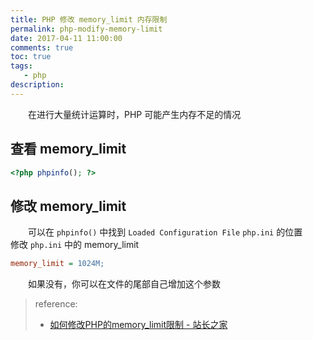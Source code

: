 ```yaml
---
title: PHP 修改 memory_limit 内存限制
permalink: php-modify-memory-limit
date: 2017-04-11 11:00:00
comments: true
toc: true
tags:
   - php
description:
---
```

&emsp;&emsp;在进行大量统计运算时，PHP 可能产生内存不足的情况
<!-- more -->
## 查看 memory_limit
``` php
<?php phpinfo(); ?>
```

## 修改 memory_limit
&emsp;&emsp;可以在 `phpinfo()` 中找到 `Loaded Configuration File` `php.ini` 的位置
&emsp;&emsp;修改 `php.ini` 中的 memory_limit
``` ini
memory_limit = 1024M;
```
&emsp;&emsp;如果没有，你可以在文件的尾部自己增加这个参数

> reference:
> - [如何修改PHP的memory_limit限制 - 站长之家](http://www.chinaz.com/program/2011/1010/213048.shtml)
